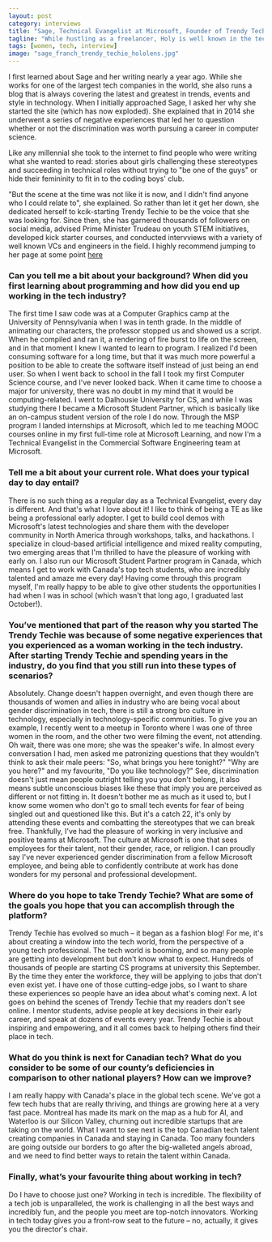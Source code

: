```yaml
---
layout: post
category: interviews
title: "Sage, Technical Evangelist at Microsoft, Founder of Trendy Techie"
tagline: "While hustling as a freelancer, Holy is well known in the tech community for her advocacy and community work through social media."
tags: [women, tech, interview]
image: "sage_franch_trendy_techie_hololens.jpg"
---
```


I first learned about Sage and her writing nearly a year ago. While she works for one of the largest tech companies in the world, she also runs a blog that is always covering the latest and greatest in trends, events and style in technology. When I initially approached Sage, I asked her why she started the site (which has now exploded). She explained that in 2014 she underwent a series of negative experiences that led her to question whether or not the discrimination was worth pursuing a career in computer science.  

Like any millennial she took to the internet to find people who were writing what she wanted to read: stories about girls challenging these stereotypes and succeeding in technical roles without trying to "be one of the guys" or hide their femininity to fit in to the coding boys' club. 

"But the scene at the time was not like it is now, and I didn't find anyone who I could relate to", she explained. So rather than let it get her down, she dedicated herself to kcik-starting Trendy Techie to be the voice that she was looking for. Since then, she has garnered thousands of followers on social media, advised Prime Minister Trudeau on youth STEM initiatives, developed kick starter courses, and conducted intervviews with a variety of well known VCs and engineers in the field. I highly recommend jumping to her page at some point [here](https://trendytechie.ca/)

### Can you tell me a bit about your background? When did you first learning about programming and how did you end up working in the tech industry?

The first time I saw code was at a Computer Graphics camp at the University of Pennsylvania when I was in tenth grade. In the middle of animating our characters, the professor stopped us and showed us a script. When he compiled and ran it, a rendering of fire burst to life on the screen, and in that moment I knew I wanted to learn to program. I realized I'd been consuming software for a long time, but that it was much more powerful a position to be able to create the software itself instead of just being an end user. So when I went back to school in the fall I took my first Computer Science course, and I've never looked back. 
When it came time to choose a major for university, there was no doubt in my mind that it would be computing-related. I went to Dalhousie University for CS, and while I was studying there I became a Microsoft Student Partner, which is basically like an on-campus student version of the role I do now. Through the MSP program I landed internships at Microsoft, which led to me teaching MOOC courses online in my first full-time role at Microsoft Learning, and now I'm a Technical Evangelist in the Commercial Software Engineering team at Microsoft.

### Tell me a bit about your current role. What does your typical day to day entail?

There is no such thing as a regular day as a Technical Evangelist, every day is different. And that's what I love about it! I like to think of being a TE as like being a professional early adopter. I get to build cool demos with Microsoft's latest technologies and share them with the developer community in North America through workshops, talks, and hackathons. I specialize in cloud-based artificial intelligence and mixed reality computing, two emerging areas that I'm thrilled to have the pleasure of working with early on.
I also run our Microsoft Student Partner program in Canada, which means I get to work with Canada's top tech students, who are incredibly talented and amaze me every day! Having come through this program myself, I'm really happy to be able to give other students the opportunities I had when I was in school (which wasn't that long ago, I graduated last October!).

### You’ve mentioned that part of the reason why you started The Trendy Techie was because of some negative experiences that you experienced as a woman working in the tech industry. After starting Trendy Techie and spending years in the industry, do you find that you still run into these types of scenarios? 

Absolutely. Change doesn't happen overnight, and even though there are thousands of women and allies in industry who are being vocal about gender discrimination in tech, there is still a strong bro culture in technology, especially in technology-specific communities. To give you an example, I recently went to a meetup in Toronto where I was one of three women in the room, and the other two were filming the event, not attending. Oh wait, there was one more; she was the speaker's wife. In almost every conversation I had, men asked me patronizing questions that they wouldn't think to ask their male peers: "So, what brings you here tonight?" "Why are you here?" and my favourite, "Do you like technology?" See, discrimination doesn't just mean people outright telling you you don't belong, it also means subtle unconscious biases like these that imply you are perceived as different or not fitting in. It doesn't bother me as much as it used to, but I know some women who don't go to small tech events for fear of being singled out and questioned like this. But it's a catch 22, it's only by attending these events and combatting the stereotypes that we can break free. 
Thankfully, I've had the pleasure of working in very inclusive and positive teams at Microsoft. The culture at Microsoft is one that sees employees for their talent, not their gender, race, or religion. I can proudly say I've never experienced gender discrimination from a fellow Microsoft employee, and being able to confidently contribute at work has done wonders for my personal and professional development.

### Where do you hope to take Trendy Techie? What are some of the goals you hope that you can accomplish through the platform?

Trendy Techie has evolved so much – it began as a fashion blog! For me, it's about creating a window into the tech world, from the perspective of a young tech professional. The tech world is booming, and so many people are getting into development but don't know what to expect. Hundreds of thousands of people are starting CS programs at university this September. By the time they enter the workforce, they will be applying to jobs that don't even exist yet. I have one of those cutting-edge jobs, so I want to share these experiences so people have an idea about what's coming next. A lot goes on behind the scenes of Trendy Techie that my readers don't see online. I mentor students, advise people at key decisions in their early career, and speak at dozens of events every year. Trendy Techie is about inspiring and empowering, and it all comes back to helping others find their place in tech. 

### What do you think is next for Canadian tech? What do you consider to be some of our county’s deficiencies in comparison to other national players? How can we improve?

I am really happy with Canada's place in the global tech scene. We've got a few tech hubs that are really thriving, and things are growing here at a very fast pace. Montreal has made its mark on the map as a hub for AI, and Waterloo is our Silicon Valley, churning out incredible startups that are taking on the world. What I want to see next is the top Canadian tech talent creating companies in Canada and staying in Canada. Too many founders are going outside our borders to go after the big-walleted angels abroad, and we need to find better ways to retain the talent within Canada. 

### Finally, what’s your favourite thing about working in tech?

Do I have to choose just one? Working in tech is incredible. The flexibility of a tech job is unparalleled, the work is challenging in all the best ways and incredibly fun, and the people you meet are top-notch innovators. Working in tech today gives you a front-row seat to the future – no, actually, it gives you the director's chair. 
